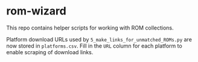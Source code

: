 # rom-wizard

This repo contains helper scripts for working with ROM collections.

Platform download URLs used by `5_make_links_for_unmatched_ROMs.py` are now
stored in `platforms.csv`.  Fill in the `URL` column for each platform to
enable scraping of download links.
